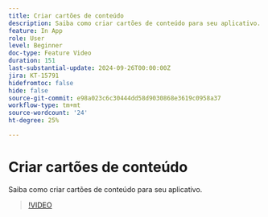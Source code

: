 ```yaml
---
title: Criar cartões de conteúdo
description: Saiba como criar cartões de conteúdo para seu aplicativo.
feature: In App
role: User
level: Beginner
doc-type: Feature Video
duration: 151
last-substantial-update: 2024-09-26T00:00:00Z
jira: KT-15791
hidefromtoc: false
hide: false
source-git-commit: e98a023c6c30444dd58d9030868e3619c0958a37
workflow-type: tm+mt
source-wordcount: '24'
ht-degree: 25%

---
```



# Criar cartões de conteúdo

Saiba como criar cartões de conteúdo para seu aplicativo.

>[!VIDEO](https://video.tv.adobe.com/v/3434783/?learn=on)
